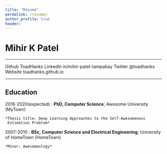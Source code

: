 ```yaml
---
title: "Résumé"
permalink: /resume/
author_profile: true
header: 
---
```


Mihir K Patel
============

-------------------     ----------------------------
Github                                     ToadHanks
LinkedIn                     in/mihir-patel-tampabay
Twitter                                   @toadhanks
Website                          toadhanks.github.io
-------------------     ----------------------------

Education
---------

2016-2020(expected)
:   **PhD, Computer Science**; Awesome University (MyTown)

    *Thesis title: Deep Learning Approaches to the Self-Awesomeness
     Estimation Problem*

2007-2010
:   **BSc, Computer Science and Electrical Engineering**; University of
    HomeTown (HomeTown)

    *Minor: Awesomeology*

